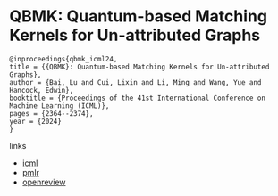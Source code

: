 # QBMK: Quantum-based Matching Kernels for Un-attributed Graphs

```
@inproceedings{qbmk_icml24,
title = {{QBMK}: Quantum-based Matching Kernels for Un-attributed Graphs},
author = {Bai, Lu and Cui, Lixin and Li, Ming and Wang, Yue and Hancock, Edwin},
booktitle = {Proceedings of the 41st International Conference on Machine Learning (ICML)},
pages = {2364--2374},
year = {2024}
}
```

links
- [icml](https://icml.cc/Conferences/2024/Schedule?showEvent=34117)
- [pmlr](https://proceedings.mlr.press/v235/bai24a.html)
- [openreview](https://openreview.net/forum?id=PYDCwWvbG7)
